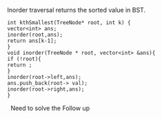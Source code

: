 Inorder traversal returns the sorted value in BST.
​
```
int kthSmallest(TreeNode* root, int k) {
vector<int> ans;
inorder(root,ans);
return ans[k-1];
}
void inorder(TreeNode * root, vector<int> &ans){
if (!root){
return ;
}
inorder(root->left,ans);
ans.push_back(root-> val);
inorder(root->right,ans);
}
```
​
​
Need to solve the Follow up
​